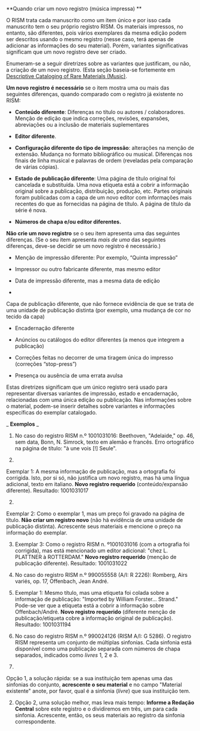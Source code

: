 **Quando criar um novo registro (música impressa) **

O RISM trata cada manuscrito como um item único e por isso cada manuscrito tem o seu próprio registro RISM. Os materiais impressos, no entanto, são diferentes, pois vários exemplares da mesma edição podem ser descritos usando o mesmo registro (nesse caso, terá apenas de adicionar as informações do seu material). Porém, variantes significativas significam que um novo registro deve ser criado.

Enumeram-se a seguir diretrizes sobre as variantes que justificam, ou não, a criação de um novo registro. (Esta seção baseia-se fortemente em [Descriptive Cataloging of Rare Materials (Music)](http://http://rbms.info/dcrm/).

**Um novo registro é necessário** se o item mostra uma ou mais das seguintes diferenças, quando comparado com o registro já existente no RISM:  

- **Conteúdo diferente**: Diferenças no título ou autores / colaboradores. Menção de edição que indica correções, revisões, expansões, abreviações ou a inclusão de materiais suplementares

- **Editor diferente**.

- **Configuração diferente do tipo de impressão**: alterações na menção de extensão. Mudança no formato bibliográfico ou musical. Diferenças nos finais de linha musical e palavras de ordem (reveladas pela comparação de várias cópias).

- **Estado de publicação diferente**: Uma página de título original foi cancelada e substituída. Uma nova etiqueta está a cobrir a informação original sobre a publicação, distribuição, produção, etc. Partes originais foram publicadas com a capa de um novo editor com informações mais recentes do que as fornecidas na página de título. A página de título da série é nova.

- **Números de chapa e/ou editor diferentes.**

**Não crie um novo registro** se o seu item apresenta uma das seguintes diferenças. (Se o seu item apresenta _mais de uma_ das seguintes diferenças, deve-se decidir se um novo registro é necessário.)

- Menção de impressão diferente: Por exemplo, “Quinta impressão”

- Impressor ou outro fabricante diferente, mas mesmo editor  
- Data de impressão diferente, mas a mesma data de edição

-  

Capa de publicação diferente, que não fornece evidência de que se trata de uma unidade de publicação distinta (por exemplo, uma mudança de cor no tecido da capa)  

- Encadernação diferente

- Anúncios ou catálogos do editor diferentes (a menos que integrem a publicação)  

- Correções feitas no decorrer de uma tiragem única do impresso (correções “stop-press”)

- Presença ou ausência de uma errata avulsa

Estas diretrizes significam que um único registro será usado para representar diversas variantes de impressão, estado e encadernação, relacionadas com uma única edição ou publicação. Nas informações sobre o material, podem-se inserir detalhes sobre variantes e informações específicas do exemplar catalogado.

_ **Exemplos** _

1. No caso do registro RISM n.º 1001031016: Beethoven, "Adelaide," op. 46, sem data, Bonn, N. Simrock, texto em alemão e francês. Erro ortográfico na página de título: "à une vois [!] Seule".

1.

Exemplar 1: A mesma informação de publicação, mas a ortografia foi corrigida. Isto, por si só, não justifica um novo registro, mas há uma língua adicional, texto em italiano. **Novo registro requerido** (conteúdo/expansão diferente). Resultado: 1001031017

2.

Exemplar 2: Como o exemplar 1, mas um preço foi gravado na página de título. **Não criar um registro novo**   (não há evidência de uma unidade de publicação distinta). Acrescente seus materiais e mencione o preço na informação do exemplar.

3. Exemplar 3: Como o registro RISM n. º1001031016 (com a ortografia foi corrigida), mas está mencionado um editor adicional: "chez L. PLATTNER à ROTTERDAM." **Novo registro requerido** (menção de publicação diferente). Resultado: 1001031022

2. No caso do registro RISM n.º 990055558 (A/I: R 2226): Romberg, Airs variés, op. 17, Offenbach, Jean André.

1. Exemplar 1: Mesmo título, mas uma etiqueta foi colada sobre a informação de publicação: "Imported by William Forster... Strand." Pode-se ver que a etiqueta está a cobrir a informação sobre Offenbach/André. **Novo registro requerido** (diferente menção de publicação/etiqueta cobre a informação original de publicação). Resultado: 1001031194

3. No caso do registro RISM n.º 990024126 (RISM A/I: G 5286). O registro RISM representa um conjunto de múltiplas sinfonias. Cada sinfonia está disponível como uma publicação separada com números de chapa separados, indicados como _livres_ 1, 2 e 3.



1.

Opção 1, a solução rápida: se a sua instituição tem apenas uma das sinfonias do conjunto, **acrescente o seu material** e no campo "Material existente" anote, por favor, qual é a sinfonia (_livre_) que sua instituição tem.

2. Opção 2, uma solução melhor, mas leva mais tempo: **Informe a Redação Central** sobre este registro e o dividiremos em três, um para cada sinfonia. Acrescente, então, os seus materiais ao registro da sinfonia correspondente.
